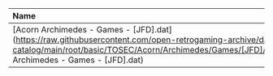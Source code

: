 |Name|Size|
|:---|---:|
|[Acorn Archimedes - Games - [JFD].dat](https://raw.githubusercontent.com/open-retrogaming-archive/dat-catalog/main/root/basic/TOSEC/Acorn/Archimedes/Games/[JFD]/Acorn Archimedes - Games - [JFD].dat)|34908|
